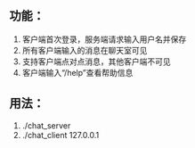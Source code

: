 ## 功能：
1. 客户端首次登录，服务端请求输入用户名并保存
2. 所有客户端输入的消息在聊天室可见
3. 支持客户端点对点消息，其他客户端不可见
4. 客户端输入“/help”查看帮助信息

## 用法：
1. ./chat_server
2. ./chat_client 127.0.0.1
